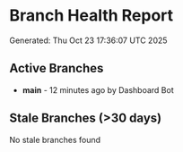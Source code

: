# Branch Health Report
Generated: Thu Oct 23 17:36:07 UTC 2025

## Active Branches
- **main** - 12 minutes ago by Dashboard Bot

## Stale Branches (>30 days)
No stale branches found
